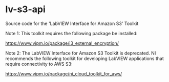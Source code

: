 # lv-s3-api
Source code for the 'LabVIEW Interface for Amazon S3' Toolkit

Note 1: This toolkit requires the following package be installed:

https://www.vipm.io/package/i3_external_encryption/

Note 2: The LabVIEW Interface for Amazon S3 Toolkit is deprecated. NI recommends the following toolkit for developing LabVIEW applications that require connectivity to AWS S3:

https://www.vipm.io/package/ni_cloud_toolkit_for_aws/
